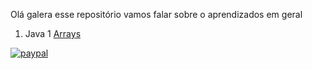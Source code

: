 Olá galera esse repositório vamos falar sobre o aprendizados em geral



1. Java
  1 [Arrays](https://github.com/maikcosta/Learning/tree/master/Java/exercicios/src/arrays)


[![paypal](https://www.paypalobjects.com/pt_BR/BR/i/btn/btn_donateCC_LG.gif)](https://www.paypal.com/cgi-bin/webscr?cmd=_donations&business=XKXDEBLJY88XJ&currency_code=BRL&source=url)
